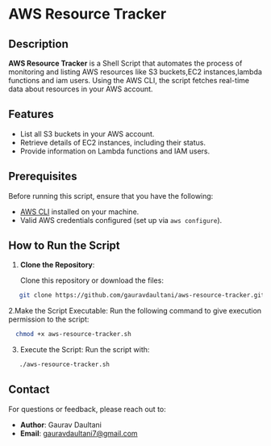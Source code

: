 # AWS Resource Tracker

## Description
**AWS Resource Tracker** is a Shell Script that automates the process of monitoring and listing AWS resources like S3 buckets,EC2 instances,lambda functions and iam users. Using the AWS CLI, the script fetches real-time data about resources in your AWS account.

## Features
- List all S3 buckets in your AWS account.
- Retrieve details of EC2 instances, including their status.
- Provide information on Lambda functions and IAM users.

## Prerequisites
Before running this script, ensure that you have the following:

- [AWS CLI](https://aws.amazon.com/cli/) installed on your machine.
- Valid AWS credentials configured (set up via `aws configure`).

## How to Run the Script

1. **Clone the Repository**:

   Clone this repository or download the files:

```bash
   git clone https://github.com/gauravdaultani/aws-resource-tracker.git
   ```
2.Make the Script Executable:
Run the following command to give execution permission to the script:

```bash
  chmod +x aws-resource-tracker.sh
  ```
3. Execute the Script:
   Run the script with:
```bash
   ./aws-resource-tracker.sh
   ```
## Contact

For questions or feedback, please reach out to:

- **Author**: Gaurav Daultani
- **Email**: [gauravdaultani7@gmail.com](mailto:gauravdaultani7@gmail.com)
